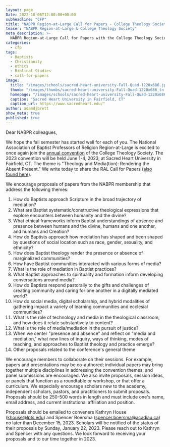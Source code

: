 ```yaml
---
layout: page
Date: 2022-10-06T12:00:00+00:00
subheadline: "CFP"
title: "NABPR Region-at-Large Call for Papers - College Theology Society"
teaser: "NABPR Region-at-Large & College Theology Society"
meta_description: >-
  NABPR Region-at-Large Call for Papers with the College Theology Society
categories:
  - cfp
tags:
  - Baptists
  - Christianity
  - ethics
  - Biblical-Studies
  - call-for-papers
image:
  title: "/images/schools/sacred-heart-university-Fall-Quad-1220x686.jpg"
  thumb: "/images/thumbs/sacred-heart-university-Fall-Quad-1220x686_tn.jpg"
  homepage: "/images/schools/sacred-heart-university-Fall-Quad-1220x686.jpg"
  caption: "Sacred Heart University in Fairfield, CT"
  caption_url: https://www.sacredheart.edu/"
author: adamdjbrett
show_meta: true
published: true
---
```

Dear NABPR colleagues,

We hope the fall semester has started well for each of you. The National Association of Baptist Professors of Religion Region-at-Large is excited to once again join the [annual convention](http://www.collegetheology.org/Annual-Convention) of the College Theology Society. The 2023 convention will be held June 1-4, 2023, at Sacred Heart University in Fairfield, CT. The theme is "Theology and Media(tion): Rendering the Absent Present." We write today to share the RAL Call for Papers ([also found here](http://www.collegetheology.org/NABPR-Region-at-Large)).

We encourage proposals of papers from the NABPR membership that address the following themes:

1.  How do Baptists approach Scripture in the broad trajectory of mediation?
2.  What are Baptist systematic/constructive theological expressions that explore encounters between humanity and the divine?
3.  What ethical frameworks inform Baptist understandings of absence and presence between humans and the divine, humans and one another, and humans and Creation?
4.  How do Baptists approach how mediation has shaped and been shaped by questions of social location such as race, gender, sexuality, and ethnicity?
5.  How does Baptist theology render the presence or absence of marginalized communities?
6.  How have Baptist communities interacted with various forms of media?
7.  What is the role of mediation in Baptist practices?
8.  What Baptist approaches to spirituality and formation inform developing conversations around media?
9.  How do Baptists respond pastorally to the gifts and challenges of creating community and caring for one another in a digitally mediated world?
10. How do social media, digital scholarship, and hybrid modalities of gathering impact a variety of learning communities and ecclesial communities?
11. What is the role of technology and media in the theological classroom, and how does it relate substantively to content?
12. What is the role of media/mediation in the pursuit of justice?
13. When we center "presence and absence" and reflect on "media and mediation," what new lines of inquiry, ways of thinking, modes of teaching, and approaches to Baptist theology and practice emerge?
14. Other proposals related to the conference's general theme

We encourage members to collaborate on their sessions. For example, papers and presentations may be co-authored; individual papers may bring together multiple disciplines in addressing the convention themes; and panel submissions are encouraged. We also invite proposals, session ideas, or panels that function as a roundtable or workshop, or that offer a curriculum. We especially encourage scholars new to the academy, independent scholars, pastors, and practitioners to submit proposals. Proposals should be 250-500 words in length and must include one's name, email address, and current institutional affiliation and position.

Proposals should be emailed to conveners Kathryn House (<khouse@lpts.edu>) and Spencer Boersma (<spencer.boersma@acadiau.ca>) no later than December 15, 2023. Scholars will be notified of the status of their proposals by Sunday, January 22, 2023. Please reach out to Kathryn and Spencer with any questions. We look forward to receiving your proposals and to our time together in 2023.